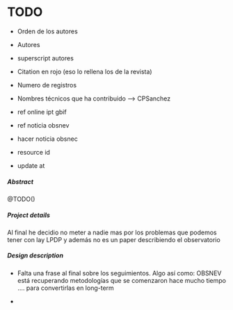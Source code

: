 ##### 
# TODO

* Orden de los autores
* Autores
* superscript autores

* Citation en rojo (eso lo rellena los de la revista)

* Numero de registros 
* Nombres técnicos que ha contribuido --> CPSanchez
* ref online ipt gbif
* ref noticia obsnev
* hacer noticia obsnec
* resource id
* update at

##### Abstract
@TODO()

##### Project details 
Al final he decidio no meter a nadie mas por los problemas que podemos tener con lay LPDP y además no es un paper describiendo el observatorio

##### Design description
* Falta una frase al final sobre los seguimientos. Algo así como: OBSNEV está recuperando metodologías que se comenzaron hace mucho tiempo .... para convertirlas en long-term 

  
* 
